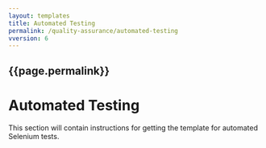```yaml
---
layout: templates
title: Automated Testing
permalink: /quality-assurance/automated-testing
vversion: 6
---
```



## {{page.permalink}} 

# Automated Testing

This section will contain instructions for getting the template for automated Selenium tests.

